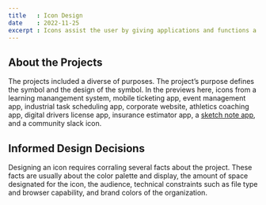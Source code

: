 ```yaml
---
title   : Icon Design
date    : 2022-11-25
excerpt : Icons assist the user by giving applications and functions a recognizable activator.
---
```


## About the Projects

The projects included a diverse of purposes. The project’s purpose defines the symbol and the design of the symbol. In the previews here, icons from a learning manangement system, mobile ticketing app, event management app, industrial task scheduling app, corporate website, athletics coaching app, digital drivers license app, insurance estimator app, a [sketch note app](/product-design/sketch-note-app), and a community slack icon.

## Informed Design Decisions

Designing an icon requires corraling several facts about the project. These facts are usually about the color palette and display, the amount of space designated for the icon, the audience, technical constraints such as file type and browser capability, and brand colors of the organization.
